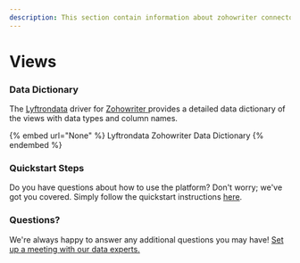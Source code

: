 ```yaml
---
description: This section contain information about zohowriter connector views information
---
```


# Views

### Data Dictionary

The [Lyftrondata](https://www.lyftrondata.com/) driver for [Zohowriter](None/)[ ](https://www.lyftrondata.com/integration/zohowriter/)provides a detailed data dictionary of the views with data types and column names.

{% embed url="None" %}
Lyftrondata Zohowriter Data Dictionary
{% endembed %}

### Quickstart Steps

Do you have questions about how to use the platform? Don't worry; we've got you covered. Simply follow the quickstart instructions [here](../README.md).

### Questions? <a href="#questions" id="questions"></a>

We're always happy to answer any additional questions you may have! [Set up a meeting with our data experts.](https://www.lyftrondata.com/book-a-meeting/)


